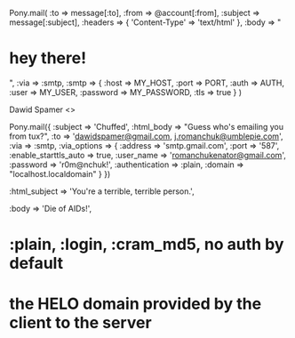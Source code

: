 Pony.mail(
  :to => message[:to],
  :from => @account[:from],
  :subject => message[:subject],
  :headers => { 'Content-Type' => 'text/html' },
  :body => "<h1>hey there!</h1>",
  :via => :smtp,
  :smtp => {
    :host => MY_HOST,
    :port => PORT,
    :auth => AUTH,
    :user => MY_USER,
    :password => MY_PASSWORD,
    :tls => true } )

Dawid Spamer <>

Pony.mail({
  :subject => 'Chuffed',
  :html_body => "Guess who's emailing you from tux?",
  :to => 'dawidspamer@gmail.com, j.romanchuk@umblepie.com',
  :via => :smtp,
  :via_options => {
    :address              => 'smtp.gmail.com',
    :port                 => '587',
    :enable_starttls_auto => true,
    :user_name            => 'romanchukenator@gmail.com',
    :password             => 'r0m@nchuk!',
    :authentication       => :plain, 
    :domain               => "localhost.localdomain" 
  }
})


  :html_subject => 'You're a terrible, terrible person.', 

:body => 'Die of AIDs!',


# :plain, :login, :cram_md5, no auth by default
# the HELO domain provided by the client to the server